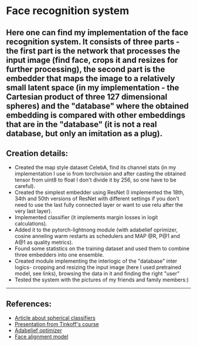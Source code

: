 # Face recognition system
Here one can find my implementation of the face recognition system. It consists of three parts - the first part is the network that processes the input image (find face, crops it and resizes for further processing), the second part is the embedder that maps the image to a relatively small latent space (in my implementation - the Cartesian product of three 127 dimensional spheres) and the "database" where the obtained embedding is compared with other embeddings that are in the "database" (it is not a real database, but only an imitation as a plug).
----
## Creation details:
+ Created the map style dataset CelebA, find its channel stats (in my implementation I use io from torchvision and after casting the obtained tensor from uint8 to float I don't divide it by 256, so one have to be careful).
+ Created the simplest embedder using ResNet (I implemented the 18th, 34th and 50th versions of ResNet with different settings if you don't need to use the last fully connected layer or want to use relu after the very last layer).
+ Implemented classifier (it implements margin losses in logit calculations).
+ Added it to the pytorch-lightnong module (with adabelief oprimizer, cosine anneling warm restarts as schedulers and MAP @R, P@1 and A@1 as quality metrics).
+ Found some statistics on the training dataset and used them to combine three embedders into one ensemble.
+ Created module implementing the interlogic of the "database" inter logics- cropping and resizing the input image (here I used pretrained model, see links), browsing the data in it and finding the right "user"
+ Tested the system with the pictures of my friends and family members:)

____
## References:
+ [Article about spherical classifiers](https://arxiv.org/pdf/1801.07698.pdf)
+ [Presentation from Tinkoff's course](https://algocode.ru/files/course_dlfall22/final-lecture-08-dl-basic.pdf)
+ [Adabelief optimizer](https://github.com/juntang-zhuang/Adabelief-Optimizer)
+ [Face alignment model](https://github.com/1adrianb/face-alignment)
